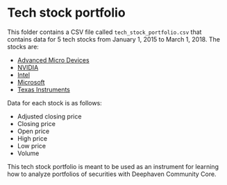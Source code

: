 # Tech stock portfolio

This folder contains a CSV file called `tech_stock_portfolio.csv` that contains data for 5 tech stocks from January 1, 2015 to March 1, 2018.  The stocks are:

- [Advanced Micro Devices](https://www.amd.com/en)
- [NVIDIA](https://www.nvidia.com/en-us/)
- [Intel](https://www.intel.com/content/www/us/en/homepage.html)
- [Microsoft](https://www.microsoft.com/en-us/)
- [Texas Instruments](https://www.ti.com/)

Data for each stock is as follows:

- Adjusted closing price
- Closing price
- Open price
- High price
- Low price
- Volume

This tech stock portfolio is meant to be used as an instrument for learning how to analyze portfolios of securities with Deephaven Community Core.
